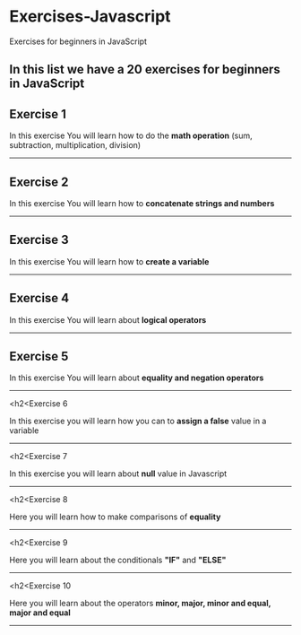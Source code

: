 # Exercises-Javascript

Exercises for beginners in JavaScript

<h2>In this list we have a 20 exercises for beginners in JavaScript</h2>

<h2>Exercise 1</h2>
<p>In this exercise You will learn how to do the <b>math operation</b> (sum, subtraction, multiplication, division)</p>
<hr>

<h2>Exercise 2</h2>
<p>In this exercise You will learn how to <b>concatenate strings and numbers</b></p>
<hr>

<h2>Exercise 3</h2>
<p>In this exercise You will learn how to <b>create a variable</b></p>
<hr>

<h2>Exercise 4</h2>
<p>In this exercise You will learn about <b>logical operators</b></p>
<hr>

<h2>Exercise 5</h2>
<p>In this exercise You will learn about <b>equality and negation operators</b></p>
<hr>

<h2<Exercise 6</h2>
<p> In this exercise you will learn how you can to <b>assign a false</b> value in a variable</p>
<hr>

<h2<Exercise 7</h2>
<p> In this exercise you will learn about <b>null</b> value in Javascript </p>
<hr>

<h2<Exercise 8</h2>
<p> Here you will learn how to make comparisons of <b>equality</b></p>
<hr>

<h2<Exercise 9</h2>
<p> Here you will learn about the conditionals <b>"IF"</b> and <b>"ELSE"</b></p>
<hr>

<h2<Exercise 10</h2>
<p> Here you will learn about the operators <b>minor, major, minor and equal, major and equal</b></p>
<hr>

